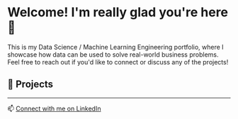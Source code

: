 # Welcome! I'm really glad you're here 👋

This is my Data Science / Machine Learning Engineering portfolio, where I showcase how data can be used to solve real-world business problems.  
Feel free to reach out if you'd like to connect or discuss any of the projects!

## 📁 Projects

---

📫 [Connect with me on LinkedIn](https://www.linkedin.com/in/william-dumaszak/)

